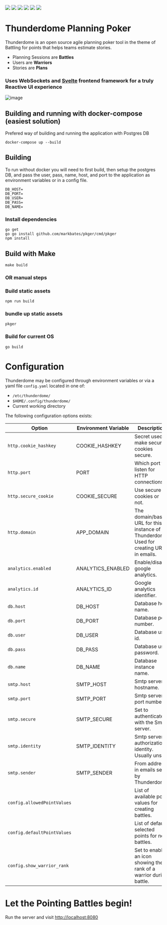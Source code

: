 ![](https://github.com/StevenWeathers/thunderdome-planning-poker/workflows/Go/badge.svg)
![](https://github.com/StevenWeathers/thunderdome-planning-poker/workflows/Node.js%20CI/badge.svg)
![](https://github.com/StevenWeathers/thunderdome-planning-poker/workflows/Docker/badge.svg)
![](https://img.shields.io/docker/cloud/build/stevenweathers/thunderdome-planning-poker.svg)
[![](https://img.shields.io/docker/pulls/stevenweathers/thunderdome-planning-poker.svg)](https://hub.docker.com/r/stevenweathers/thunderdome-planning-poker)
[![](https://goreportcard.com/badge/github.com/stevenweathers/thunderdome-planning-poker)](https://goreportcard.com/report/github.com/stevenweathers/thunderdome-planning-poker)

# Thunderdome Planning Poker

Thunderdome is an open source agile planning poker tool in the theme of Battling for points that helps teams estimate stories.

- Planning Sessions are **Battles**
- Users are **Warriors**
- Stories are **Plans**

### **Uses WebSockets and [Svelte](https://svelte.dev/) frontend framework for a truly Reactive UI experience**

![image](https://user-images.githubusercontent.com/846933/58061038-58d62d00-7b42-11e9-9679-ebd297a51c05.png)


## Building and running with docker-compose (easiest solution)

Prefered way of building and running the application with Postgres DB

```
docker-compose up --build
```

## Building

To run without docker you will need to first build, then setup the postgres DB,
and pass the user, pass, name, host, and port to the application as environment variables 
or in a config file.

```
DB_HOST=
DB_PORT=
DB_USER=
DB_PASS=
DB_NAME=
```

### Install dependencies
```
go get
go go install github.com/markbates/pkger/cmd/pkger
npm install
```

## Build with Make
```
make build
```
### OR manual steps

### Build static assets
```
npm run build
```

### bundle up static assets
```
pkger
```

### Build for current OS
```
go build
```

# Configuration
Thunderdome may be configured through environment variables or via a yaml file `config.yaml`
located in one of:

* `/etc/thunderdome/`
* `$HOME/.config/thunderdome/`
* Current working directory

The following configuration options exists:

| Option                     | Environment Variable | Description                                |
| -------------------------- | -------------------- | ------------------------------------------ |
| `http.cookie_hashkey`      | COOKIE_HASHKEY       | Secret used to make secure cookies secure. | 
| `http.port`                | PORT                 | Which port to listen for HTTP connections. |
| `http.secure_cookie`       | COOKIE_SECURE        | Use secure cookies or not.                 |
| `http.domain`              | APP_DOMAIN           | The domain/base URL for this instance of Thunderdome.  Used for creating URLs in emails. |
| `analytics.enabled`        | ANALYTICS_ENABLED    | Enable/disable google analytics.           |
| `analytics.id`             | ANALYTICS_ID         | Google analytics identifier.               |
| `db.host`                  | DB_HOST              | Database host name.                        |
| `db.port`                  | DB_PORT              | Database port number.                      |
| `db.user`                  | DB_USER              | Database user id.                          |
| `db.pass`                  | DB_PASS              | Database user password.                    |
| `db.name`                  | DB_NAME              | Database instance name.                    |
| `smtp.host`                | SMTP_HOST            | Smtp server hostname.                      |
| `smtp.port`                | SMTP_PORT            | Smtp server port number.                   |
| `smtp.secure`              | SMTP_SECURE          | Set to authenticate with the Smtp server.  |
| `smtp.identity`            | SMTP_IDENTITY        | Smtp server authorization identity.  Usually unset. |
| `smtp.sender`              | SMTP_SENDER          | From address in emails sent by Thunderdome.|
| `config.allowedPointValues` |                     | List of available point values for creating battles. |
| `config.defaultPointValues` |                     | List of default selected points for new battles. |
| `config.show_warrior_rank` |                     | Set to enable an icon showing the rank of a warrior during battle. |


# Let the Pointing Battles begin!

Run the server and visit [http://localhost:8080](http://localhost:8080)
